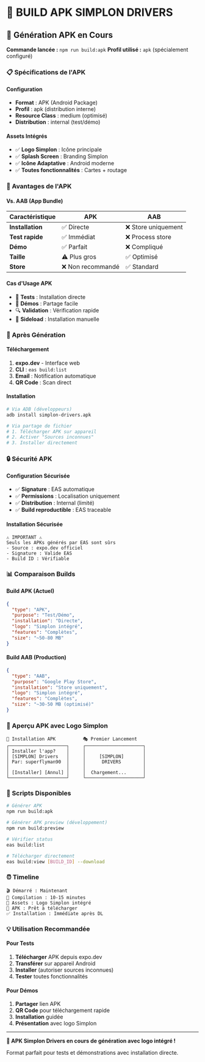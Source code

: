 # 📱 BUILD APK SIMPLON DRIVERS

## 🚀 Génération APK en Cours

**Commande lancée :** `npm run build:apk`
**Profil utilisé :** `apk` (spécialement configuré)

### 📋 Spécifications de l'APK

#### Configuration
- **Format** : APK (Android Package)
- **Profil** : apk (distribution interne)
- **Resource Class** : medium (optimisé)
- **Distribution** : internal (test/démo)

#### Assets Intégrés
- ✅ **Logo Simplon** : Icône principale
- ✅ **Splash Screen** : Branding Simplon
- ✅ **Icône Adaptative** : Android moderne
- ✅ **Toutes fonctionnalités** : Cartes + routage

### 🎯 Avantages de l'APK

#### Vs. AAB (App Bundle)
| Caractéristique | APK | AAB |
|------------------|-----|-----|
| **Installation** | ✅ Directe | ❌ Store uniquement |
| **Test rapide** | ✅ Immédiat | ❌ Process store |
| **Démo** | ✅ Parfait | ❌ Compliqué |
| **Taille** | ⚠️ Plus gros | ✅ Optimisé |
| **Store** | ❌ Non recommandé | ✅ Standard |

#### Cas d'Usage APK
- 🧪 **Tests** : Installation directe
- 👥 **Démos** : Partage facile
- 🔍 **Validation** : Vérification rapide
- 📱 **Sideload** : Installation manuelle

### 📱 Après Génération

#### Téléchargement
1. **expo.dev** - Interface web
2. **CLI** : `eas build:list`
3. **Email** : Notification automatique
4. **QR Code** : Scan direct

#### Installation
```bash
# Via ADB (développeurs)
adb install simplon-drivers.apk

# Via partage de fichier
# 1. Télécharger APK sur appareil
# 2. Activer "Sources inconnues"
# 3. Installer directement
```

### 🔒 Sécurité APK

#### Configuration Sécurisée
- ✅ **Signature** : EAS automatique
- ✅ **Permissions** : Localisation uniquement
- ✅ **Distribution** : Internal (limité)
- ✅ **Build reproductible** : EAS traceable

#### Installation Sécurisée
```
⚠️ IMPORTANT ⚠️
Seuls les APKs générés par EAS sont sûrs
- Source : expo.dev officiel
- Signature : Valide EAS
- Build ID : Vérifiable
```

### 📊 Comparaison Builds

#### Build APK (Actuel)
```json
{
  "type": "APK",
  "purpose": "Test/Démo",
  "installation": "Directe",
  "logo": "Simplon intégré",
  "features": "Complètes",
  "size": "~50-80 MB"
}
```

#### Build AAB (Production)
```json
{
  "type": "AAB", 
  "purpose": "Google Play Store",
  "installation": "Store uniquement",
  "logo": "Simplon intégré",
  "features": "Complètes",
  "size": "~30-50 MB (optimisé)"
}
```

### 🎨 Aperçu APK avec Logo Simplon

```
📱 Installation APK          🎭 Premier Lancement
┌─────────────────────┐     ┌─────────────────────┐
│ Installer l'app?    │     │                     │
│ [SIMPLON] Drivers   │     │     [SIMPLON]       │
│ Par: superflyman90  │     │      DRIVERS        │
│                     │     │                     │
│ [Installer] [Annul] │     │  Chargement...      │
└─────────────────────┘     └─────────────────────┘
```

### 🚀 Scripts Disponibles

```bash
# Générer APK
npm run build:apk

# Générer APK preview (développement)
npm run build:preview

# Vérifier status
eas build:list

# Télécharger directement
eas build:view [BUILD_ID] --download
```

### ⏰ Timeline

```
🎬 Démarré : Maintenant
🔧 Compilation : 10-15 minutes
🎨 Assets : Logo Simplon intégré
📱 APK : Prêt à télécharger
✅ Installation : Immédiate après DL
```

### 💡 Utilisation Recommandée

#### Pour Tests
1. **Télécharger** APK depuis expo.dev
2. **Transférer** sur appareil Android
3. **Installer** (autoriser sources inconnues)
4. **Tester** toutes fonctionnalités

#### Pour Démos
1. **Partager** lien APK
2. **QR Code** pour téléchargement rapide
3. **Installation** guidée
4. **Présentation** avec logo Simplon

---

**🎯 APK Simplon Drivers en cours de génération avec logo intégré !**

Format parfait pour tests et démonstrations avec installation directe.
